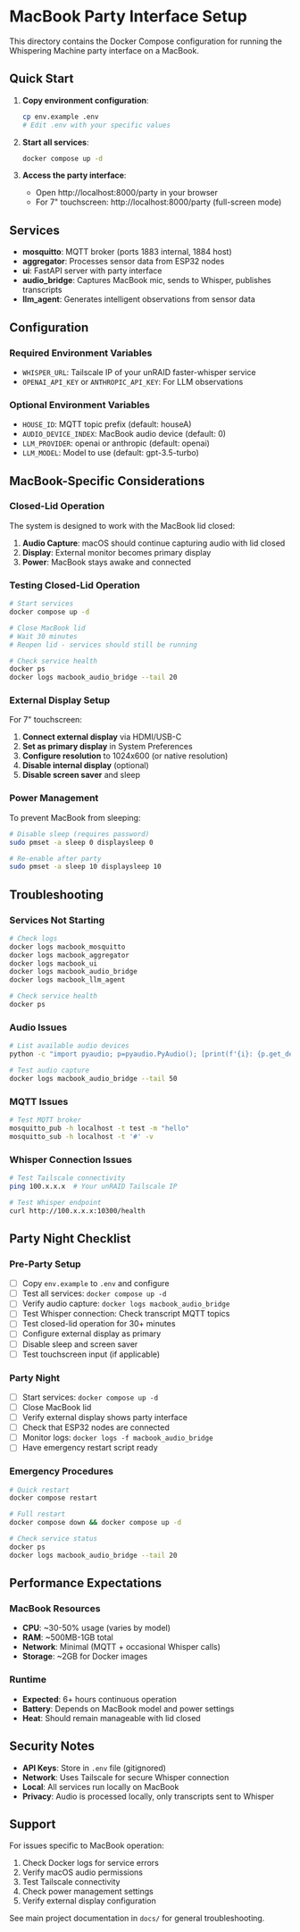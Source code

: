 # MacBook Party Interface Setup

This directory contains the Docker Compose configuration for running the Whispering Machine party interface on a MacBook.

## Quick Start

1. **Copy environment configuration**:
   ```bash
   cp env.example .env
   # Edit .env with your specific values
   ```

2. **Start all services**:
   ```bash
   docker compose up -d
   ```

3. **Access the party interface**:
   - Open http://localhost:8000/party in your browser
   - For 7" touchscreen: http://localhost:8000/party (full-screen mode)

## Services

- **mosquitto**: MQTT broker (ports 1883 internal, 1884 host)
- **aggregator**: Processes sensor data from ESP32 nodes
- **ui**: FastAPI server with party interface
- **audio_bridge**: Captures MacBook mic, sends to Whisper, publishes transcripts
- **llm_agent**: Generates intelligent observations from sensor data

## Configuration

### Required Environment Variables

- `WHISPER_URL`: Tailscale IP of your unRAID faster-whisper service
- `OPENAI_API_KEY` or `ANTHROPIC_API_KEY`: For LLM observations

### Optional Environment Variables

- `HOUSE_ID`: MQTT topic prefix (default: houseA)
- `AUDIO_DEVICE_INDEX`: MacBook audio device (default: 0)
- `LLM_PROVIDER`: openai or anthropic (default: openai)
- `LLM_MODEL`: Model to use (default: gpt-3.5-turbo)

## MacBook-Specific Considerations

### Closed-Lid Operation

The system is designed to work with the MacBook lid closed:

1. **Audio Capture**: macOS should continue capturing audio with lid closed
2. **Display**: External monitor becomes primary display
3. **Power**: MacBook stays awake and connected

### Testing Closed-Lid Operation

```bash
# Start services
docker compose up -d

# Close MacBook lid
# Wait 30 minutes
# Reopen lid - services should still be running

# Check service health
docker ps
docker logs macbook_audio_bridge --tail 20
```

### External Display Setup

For 7" touchscreen:

1. **Connect external display** via HDMI/USB-C
2. **Set as primary display** in System Preferences
3. **Configure resolution** to 1024x600 (or native resolution)
4. **Disable internal display** (optional)
5. **Disable screen saver** and sleep

### Power Management

To prevent MacBook from sleeping:

```bash
# Disable sleep (requires password)
sudo pmset -a sleep 0 displaysleep 0

# Re-enable after party
sudo pmset -a sleep 10 displaysleep 10
```

## Troubleshooting

### Services Not Starting

```bash
# Check logs
docker logs macbook_mosquitto
docker logs macbook_aggregator
docker logs macbook_ui
docker logs macbook_audio_bridge
docker logs macbook_llm_agent

# Check service health
docker ps
```

### Audio Issues

```bash
# List available audio devices
python -c "import pyaudio; p=pyaudio.PyAudio(); [print(f'{i}: {p.get_device_info_by_index(i)[\"name\"]}') for i in range(p.get_device_count())]"

# Test audio capture
docker logs macbook_audio_bridge --tail 50
```

### MQTT Issues

```bash
# Test MQTT broker
mosquitto_pub -h localhost -t test -m "hello"
mosquitto_sub -h localhost -t '#' -v
```

### Whisper Connection Issues

```bash
# Test Tailscale connectivity
ping 100.x.x.x  # Your unRAID Tailscale IP

# Test Whisper endpoint
curl http://100.x.x.x:10300/health
```

## Party Night Checklist

### Pre-Party Setup

- [ ] Copy `env.example` to `.env` and configure
- [ ] Test all services: `docker compose up -d`
- [ ] Verify audio capture: `docker logs macbook_audio_bridge`
- [ ] Test Whisper connection: Check transcript MQTT topics
- [ ] Test closed-lid operation for 30+ minutes
- [ ] Configure external display as primary
- [ ] Disable sleep and screen saver
- [ ] Test touchscreen input (if applicable)

### Party Night

- [ ] Start services: `docker compose up -d`
- [ ] Close MacBook lid
- [ ] Verify external display shows party interface
- [ ] Check that ESP32 nodes are connected
- [ ] Monitor logs: `docker logs -f macbook_audio_bridge`
- [ ] Have emergency restart script ready

### Emergency Procedures

```bash
# Quick restart
docker compose restart

# Full restart
docker compose down && docker compose up -d

# Check service status
docker ps
docker logs macbook_audio_bridge --tail 20
```

## Performance Expectations

### MacBook Resources

- **CPU**: ~30-50% usage (varies by model)
- **RAM**: ~500MB-1GB total
- **Network**: Minimal (MQTT + occasional Whisper calls)
- **Storage**: ~2GB for Docker images

### Runtime

- **Expected**: 6+ hours continuous operation
- **Battery**: Depends on MacBook model and power settings
- **Heat**: Should remain manageable with lid closed

## Security Notes

- **API Keys**: Store in `.env` file (gitignored)
- **Network**: Uses Tailscale for secure Whisper connection
- **Local**: All services run locally on MacBook
- **Privacy**: Audio is processed locally, only transcripts sent to Whisper

## Support

For issues specific to MacBook operation:

1. Check Docker logs for service errors
2. Verify macOS audio permissions
3. Test Tailscale connectivity
4. Check power management settings
5. Verify external display configuration

See main project documentation in `docs/` for general troubleshooting.
